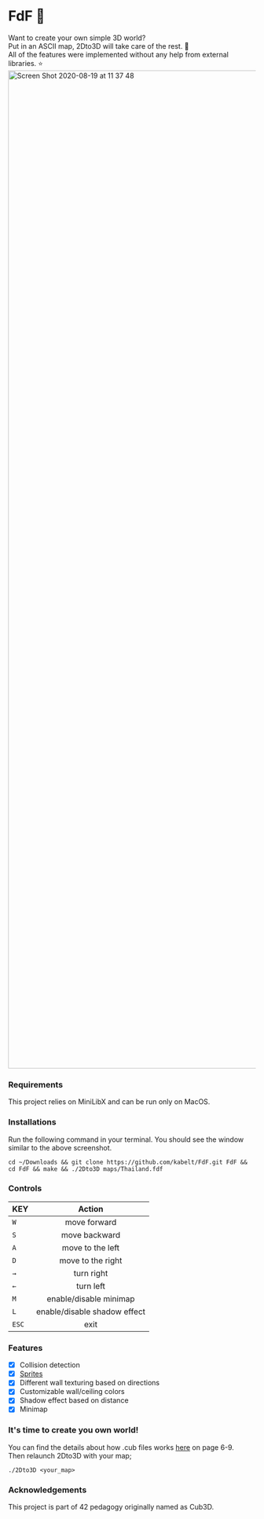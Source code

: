 # FdF :milky_way:
Want to create your own simple 3D world?\
Put in an ASCII map, 2Dto3D will take care of the rest. :metal:\
All of the features were implemented without any help from external libraries. :star:
<img width="2032" alt="Screen Shot 2020-08-19 at 11 37 48" src="https://user-images.githubusercontent.com/49394144/90598263-e8bec700-e21c-11ea-83e3-4ba13f73934f.png">
### Requirements
This project relies on MiniLibX and can be run only on MacOS.
### Installations
Run the following command in your terminal. You should see the window similar to the above screenshot.
```shell
cd ~/Downloads && git clone https://github.com/kabelt/FdF.git FdF && cd FdF && make && ./2Dto3D maps/Thailand.fdf
```
### Controls
| KEY           | Action        |
| ------------- |:-------------:|
| `W`           | move forward  |
| `S`           | move backward |
| `A`           | move to the left     |
| `D`           | move to the right    |
| `→`           | turn right    |
| `←`           | turn left     |
| `M`           | enable/disable minimap|
| `L`           | enable/disable shadow effect|
| `ESC`         | exit      |
### Features
- [x] Collision detection
- [x] [Sprites](https://en.wikipedia.org/wiki/Sprite_(computer_graphics))
- [x] Different wall texturing based on directions
- [x] Customizable wall/ceiling colors
- [x] Shadow effect based on distance
- [x] Minimap
### It's time to create you own world!
You can find the details about how .cub files works [here](subject/en.subject.pdf) on page 6-9.\
Then relaunch 2Dto3D with your map;
```shell
./2Dto3D <your_map>
```
### Acknowledgements
This project is part of 42 pedagogy originally named as Cub3D.
